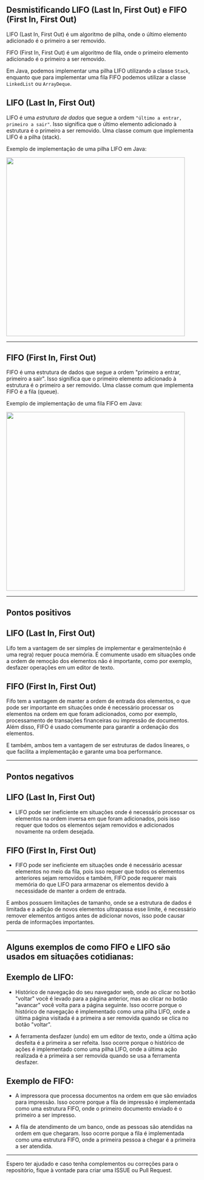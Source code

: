 Desmistificando LIFO (Last In, First Out) e FIFO (First In, First Out)
- 
LIFO (Last In, First Out) é um algoritmo de pilha, onde o último elemento adicionado é o primeiro a ser removido.

FIFO (First In, First Out) é um algoritmo de fila, onde o primeiro elemento adicionado é o primeiro a ser removido.

Em Java, podemos implementar uma pilha LIFO utilizando a classe `Stack`, enquanto que para implementar uma fila FIFO podemos utilizar a classe `LinkedList` ou `ArrayDeque`.

LIFO (Last In, First Out)
-
LIFO é uma _estrutura de dados_ que segue a ordem `"último a entrar, primeiro a sair"`. 
Isso significa que o último elemento adicionado à estrutura é o primeiro a ser removido. 
Uma classe comum que implementa LIFO é a pilha (stack).

Exemplo de implementação de uma pilha LIFO em Java:

<img height="470" src="https://lh3.googleusercontent.com/d3CAFKmTG38nuvUng5kfXYMPxAn-K6xGM8uMo6wR2u-FtvIZ4Xowth4967B3hW-T5LrtSOx30f6zKH8Nd_j5ZbAJgdIeWHqDsQGRK8L3xsv5jQx1narUbQ67A8mcocJO883vwmLx8IW7eU1mLaFGzSE-9WT4m6QpAM3AopAUDsgwlaRStIbb1sLpMpJZtHGXKW4yth8_hWA15qN_VCr5cnmOsqMeogbv4-ZZLQIORjWZeT2s-iYacYLejPOs90NmcprpHzlQMq2143z_l6URUuoiZGi18DF_LnuCYCai7q8e5OaLUBAkxhKoa50A8D9M2zRZBjYhj9gVsG9Qtzm2gxXVT0mzM65ZeicEXckexuFaMilKfl9xwNaFnfTpsuS4irH7AwlVVLpAbc9pNfHG0xZ_6xLug-VYRPT33B6o-izf-mEP9JeDPCkf92qGu3iGcYjUasqTOLSq5SdoVUfTpAZGpL9cGvq-KkqnIG5L1YyEpzaOLRR5W52O6ZXV-oneAStdkg6h7Ll4qCrkAsl1rVFd3ZIj2bu8Q7VCxiHguolNulq07JNxUzdWBfXk9L_qXG6oQYXErJHbMn-IaLiX4k8WfnXJRxIob3C7jUTqzt5bAXFO_KZTetzloNbaU_y5-tbpaA76quDlea-brVn0J2Yi1uqjQlMcOjnl-WTEGGIx9G0dCIMpcg1EC9L_w3Q_1XWgJEiAcV7lQ4eoDnwVgHhRkK5vgW-HBf5srO-WaRlZ1umiq0eBpRG3GMZh93009SN8TxOABRVY2EZ3-5Pb7EM6uO58Zg27uxC7aMSkBkfHkpC2R06qjACX8SbLKdgstWgeBGho1G78VPx3EN7p6IuRnbnZx58CxQdw9D_Uew_IlSd7kRzg6aSxb62iUt7eIxOQwHd4a67PGdeu_nRV2ONIbuB_SqT3z85R4ok9hoM-jb0Lt5zqmdvh-_LJ40tj37d5vyLkKtX5H0Oyr62fvQo8se9kiA0NzBk_6GYhSQOJjLwaWV0ttQ=w1007-h887-no?authuser=2)">

____________________________________________________________________________________________________________

FIFO (First In, First Out)
-
FIFO é uma estrutura de dados que segue a ordem "primeiro a entrar, primeiro a sair". Isso significa que o primeiro elemento adicionado à estrutura é o primeiro a ser removido. Uma classe comum que implementa FIFO é a fila (queue).

Exemplo de implementação de uma fila FIFO em Java:

<img height="470" src="https://lh3.googleusercontent.com/a24oi6wlGvbmWPiX4lt_4NJqrt9rzri7McHAxImQut_7JnUnPOAEYh6tE1lDM_-pjuM0LItsppD5ZJCwcWaBG9UApy6X4lVgz1NzZjl0-eqZLWUhnKW_TvM3XBxCiHNYnPehFZOx3tbB1aucrBfQLBQM-C0Km5w8xUZLFxs74ula4Q_pgfxWo7OTkR9hIGhzBbKeeRJbAaVDpNS5gMpYGQ-HAx5-cwWdfbGTDbkeHKy1Foz1nlrhae7SO7z3VqQwt07JCAS_vR8JqjgLALPWZA8nj3JMHxphsoZlNn34faUF1f5aNIg-kJhBTn4gocBa_0iVZKNDzpEGtF8lcH0r8TSC35Kgq5_V33g_anK_62qJld9LUDpy6Qq2k1pOjAHPRS80Y9zeUKZtSHOHGiihvBtQ-4NY5s9oQIFIZL5hWpDbLHQpz5CgZu-lZshU9mTK9m3BjfamVhkBweKNdLWWF_lwa4O_d4pVl8JqL8gODsHj6RuvIMGsjdEktEdhn63eI1Yga8cM8o6E_HH0Vcrz4PlhCWFgkrYgrk_ocuKGdJ-UXdu09d1PldsdOBsRQfyPbYU4zhfCifrU15-Dwe6fgbLsfyOmzdzB8nOGrzlCID2fTWsfz_ueIsJKzfph0A0m7Q2Wf1V_TWtp3uB_GkLpZ_muGU1smrPQAit3mD49FQD3xrEyGSTY49_pU7-LLZ14V5Q9MRTdAHwibmNUNOky7lwbrekarn2GqHiS3P8SBC28dL7xQeeZ6odKzi02Ua7e_5D6bkKuO5DDBnPRGld1yweUczoZARXRvvzuiq1yvoVDBGX8oWODke9J6a3tz5_4HYKCB3sZkQw4uRJxJDLJxmetlmql3V0nAeYlVMFR4ktJVpTeYWdUkXbfD6wKR9x2gOlKx0-18Bhki8ESOg-VIunTIy8JDDJh5uqARghWsglQZ4lmzi2a_QVVRHpusANw47FF-j9R04sshtHU-VAZYxKJjAJXBRz9jc3ABcgid_tvS6QKzfF9hg=w1009-h887-no?authuser=2">

____________________________________________________________________________________________________________

Pontos positivos
-

LIFO (Last In, First Out)
-
Lifo tem a vantagem de ser simples de implementar e geralmente(não é uma regra) requer pouca memória. 
É comumente usado em situações onde a ordem de remoção dos elementos não é importante, como por exemplo, desfazer operações em um editor de texto.

FIFO (First In, First Out)
-
Fifo tem a vantagem de manter a ordem de entrada dos elementos, o que pode ser importante em situações onde é necessário processar os elementos na ordem em que foram adicionados, como por exemplo, processamento de transações financeiras ou impressão de documentos. Além disso, FIFO é usado comumente para garantir a ordenação dos elementos.

E também, ambos tem a vantagem de ser estruturas de dados lineares, o que facilita a implementação e garante uma boa performance.

____________________________________________________________________________________________________________

Pontos negativos
-

LIFO (Last In, First Out) 
-
- LIFO pode ser ineficiente em situações onde é necessário processar os elementos na ordem inversa em que foram adicionados, pois isso requer que todos os elementos sejam removidos e adicionados novamente na ordem desejada.

FIFO (First In, First Out)
-
- FIFO pode ser ineficiente em situações onde é necessário acessar elementos no meio da fila, pois isso requer que todos os elementos anteriores sejam removidos e também, FIFO pode requerer mais memória do que LIFO para armazenar os elementos devido à necessidade de manter a ordem de entrada.

E ambos possuem limitações de tamanho, onde se a estrutura de dados é limitada e a adição de novos elementos ultrapassa esse limite, é necessário remover elementos antigos antes de adicionar novos, isso pode causar perda de informações importantes.

____________________________________________________________________________________________________________

Alguns exemplos de como FIFO e LIFO são usados em situações cotidianas:
-

Exemplo de LIFO:
-
- Histórico de navegação do seu navegador web, onde ao clicar no botão "voltar" você é levado para a página anterior, mas ao clicar no botão "avancar" você volta para a página seguinte. Isso ocorre porque o histórico de navegação é implementado como uma pilha LIFO, onde a última página visitada é a primeira a ser removida quando se clica no botão "voltar".

- A ferramenta desfazer (undo) em um editor de texto, onde a última ação desfeita é a primeira a ser refeita. Isso ocorre porque o histórico de ações é implementado como uma pilha LIFO, onde a última ação realizada é a primeira a ser removida quando se usa a ferramenta desfazer.

Exemplo de FIFO:
-
- A impressora que processa documentos na ordem em que são enviados para impressão. Isso ocorre porque a fila de impressão é implementada como uma estrutura FIFO, onde o primeiro documento enviado é o primeiro a ser impresso.

- A fila de atendimento de um banco, onde as pessoas são atendidas na ordem em que chegaram. Isso ocorre porque a fila é implementada como uma estrutura FIFO, onde a primeira pessoa a chegar é a primeira a ser atendida.

____________________________________________________________________________________________________________

Espero ter ajudado e caso tenha complementos ou correções para o repositório, fique à vontade para criar uma ISSUE ou Pull Request.
